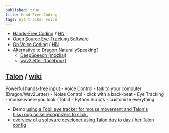 ```yaml
---
published: true
title: Hand Free Coding
tags: eye tracker voice
---
```


- [Hands-Free Coding](https://joshwcomeau.com/accessibility/hands-free-coding/) / [HN](https://news.ycombinator.com/item?id=24846887)
- [Open Source Eye-Tracking Software](https://www.linux.com/training-tutorials/weekend-project-take-tour-open-source-eye-tracking-software/)
- [On Voice Coding](https://dusty.phillips.codes/2020/02/15/on-voice-coding/) / [HN](https://news.ycombinator.com/item?id=22404264)
- [Alternative to Dragon NaturallySpeaking?](https://askubuntu.com/questions/15749/alternative-to-dragon-naturallyspeaking)
	- [DeepSpeech (mozilal)](https://github.com/mozilla/DeepSpeech)
    - [wav2letter (facebook)](https://github.com/facebookresearch/wav2letter/wiki)

## [Talon](https://talonvoice.com/) / [wiki](https://talon.wiki/getting_started/)

Powerful hands-free input
	- Voice Control - talk to your computer (Dragon/Wav2Letter)
	- Noise Control - click with a back-beat
	- Eye Tracking - mouse where you look (Tobii)
	- Python Scripts - customize everything

- Demo [using a Tobii eye tracker for mouse movement and Talon's hiss+pop noise recognizers to click.](https://www.youtube.com/watch?v=i6_fdMtmv6c)
- [overview of a software developer using Talon day to day](https://www.deconstructconf.com/2019/emily-shea-voice-driven-development) / [her Talon config](https://github.com/2shea/talon_configs)
